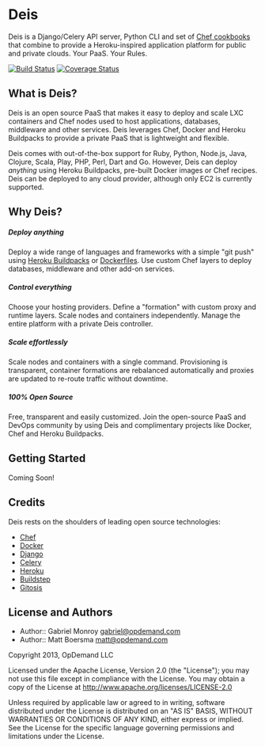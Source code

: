 # Deis

Deis is a Django/Celery API server, Python CLI and set of [Chef cookbooks](https://github.com/opdemand/deis-cookbook) that combine to provide a Heroku-inspired application platform for public and private clouds.  Your PaaS. Your Rules.

[![Build Status](https://travis-ci.org/opdemand/deis.png)](https://travis-ci.org/opdemand/deis)
[![Coverage Status](https://coveralls.io/repos/opdemand/deis/badge.png?branch=master)](https://coveralls.io/r/opdemand/deis?branch=master)

## What is Deis?
Deis is an open source PaaS that makes it easy to deploy and scale LXC containers and Chef nodes used to host applications, databases, middleware and other services. Deis leverages Chef, Docker and Heroku Buildpacks to provide a private PaaS that is lightweight and flexible.Deis comes with out-of-the-box support for Ruby, Python, Node.js, Java, Clojure, Scala, Play, PHP, Perl, Dart and Go.  However, Deis can deploy *anything* using Heroku Buildpacks, pre-built Docker images or Chef recipes.  Deis can be deployed to any cloud provider, although only EC2 is currently supported.## Why Deis?##### Deploy anything

Deploy a wide range of languages and frameworks with a simple "git push" using [Heroku Buildpacks](https://devcenter.heroku.com/articles/buildpacks) or [Dockerfiles](http://docs.docker.io/en/latest/use/builder/).  Use custom Chef layers to deploy databases, middleware and other add-on services.
##### Control everything
Choose your hosting providers.  Define a "formation" with custom proxy and runtime layers.  Scale nodes and containers independently.  Manage the entire platform with a private Deis controller.
##### Scale effortlessly
Scale nodes and containers with a single command.  Provisioning is transparent, container formations are rebalanced automatically and proxies are updated to re-route traffic without downtime.
##### 100% Open Source
Free, transparent and easily customized.  Join the open-source PaaS and DevOps community by using Deis and complimentary projects like Docker, Chef and Heroku Buildpacks.## Getting Started
Coming Soon!

## Credits

Deis rests on the shoulders of leading open source technologies:

  * [Chef](http://www.opscode.com/)
  * [Docker](http://www.docker.io/)
  * [Django](https://www.djangoproject.com/)
  * [Celery](http://www.celeryproject.org/)
  * [Heroku](https://devcenter.heroku.com/articles/buildpacks)
  * [Buildstep](https://github.com/progrium/buildstep)
  * [Gitosis](https://github.com/opdemand/gitosis)

## License and Authors

- Author:: Gabriel Monroy <gabriel@opdemand.com>
- Author:: Matt Boersma <matt@opdemand.com>

Copyright 2013, OpDemand LLC

Licensed under the Apache License, Version 2.0 (the "License"); you may not use this file except in compliance with the License. You may obtain a copy of the License at <http://www.apache.org/licenses/LICENSE-2.0>

Unless required by applicable law or agreed to in writing, software distributed under the License is distributed on an "AS IS" BASIS, WITHOUT WARRANTIES OR CONDITIONS OF ANY KIND, either express or implied. See the License for the specific language governing permissions and limitations under the License.

